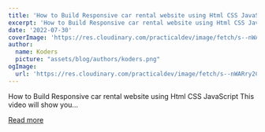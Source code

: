 ```yaml
---
title: 'How to Build Responsive car rental website using Html CSS JavaScript'
excerpt: 'How to Build Responsive car rental website using Html CSS JavaScript  This video will show you...'
date: '2022-07-30'
coverImage: 'https://res.cloudinary.com/practicaldev/image/fetch/s--nWARry2C--/c_imagga_scale,f_auto,fl_progressive,h_420,q_auto,w_1000/https://dev-to-uploads.s3.amazonaws.com/uploads/articles/dcufnnl6hrzns55yrik7.png'
author:
  name: Koders
  picture: "assets/blog/authors/koders.png"
ogImage:
  url: 'https://res.cloudinary.com/practicaldev/image/fetch/s--nWARry2C--/c_imagga_scale,f_auto,fl_progressive,h_420,q_auto,w_1000/https://dev-to-uploads.s3.amazonaws.com/uploads/articles/dcufnnl6hrzns55yrik7.png'
---
```


How to Build Responsive car rental website using Html CSS JavaScript  This video will show you...

[Read more](https://dev.to/codewithsadee/how-to-build-responsive-car-rental-website-using-html-css-javascript-2bhc)
